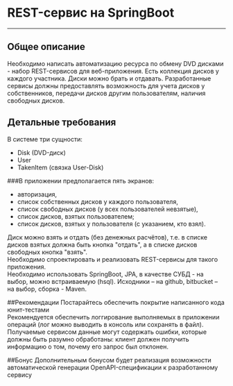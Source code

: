 REST-сервис на SpringBoot
===
____

Общее описание
-
Необходимо написать автоматизацию ресурса по обмену DVD дисками - набор REST-сервисов для веб-приложения. Есть коллекция
дисков у каждого участника. Диски можно брать и отдавать. Разработанные сервисы должны предоставлять возможность для
учета дисков у собственников, передачи дисков другим пользователям, наличия свободных дисков.

Детальные требования
-
В системе три сущности:

* Disk (DVD-диск)<br>
* User<br>
* TakenItem (связка User-Disk)

###В приложении предполагается пять экранов:

* авторизация,
* список собственных дисков у каждого пользователя,
* список свободных дисков (у всех пользователей невзятые),
* список дисков, взятых пользователем;
* список дисков, взятых у пользователя (с указанием, кто взял).

Диск можно взять и отдать (без денежных расчётов), т.е. в списке дисков взятых должна быть кнопка "отдать", а в списке дисков
свободных кнопка "взять".<br>
Необходимо спроектировать и реализовать REST-сервисы для такого приложения.<br>
Необходимо использовать SpringBoot, JPA, в качестве СУБД - на выбор, можно встраиваемую (hsql). Исходники – на github, bitbucket – на
выбор, сборка - Maven.<br>

##Рекомендации
Постарайтесь обеспечить покрытие написанного кода юнит-тестами<br>
Рекомендуется обеспечить логгирование выполняемых в приложении операций (лог можно выводить в консоль или сохранять в файл).<br>
Получаемые сервисом данные могут содержать ошибки, которые должны быть разумно обработаны: клиент должен получить
информацию о том, почему его запрос был отклонен.<br>

##Бонус
Дополнительным бонусом будет реализация возможности автоматической генерации OpenAPI-спецификации к разработанному сервису








